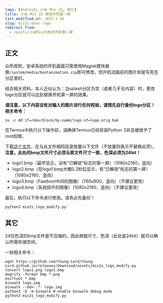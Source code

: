 ```yaml
---
tags: [Android, 小米 Mix 2S, 美化]
title: 小米 Mix 2S 修改开机第一屏
last_modified_at: 2025-1-16
slug: mix2s-boot-logo
redirect_from: 
  - /posts/小米Mix2S修改开机第一屏
---
```


## 正文

众所周知，安卓系统的开机画面只需使用Magisk模块替换`/system/media/bootanimation.zip`即可修改，但开机动画前的图片却是写死在分区里的。

结合相关资料，本人近似认为：当splash分区为空（或者几乎无内容）时，更改logo分区就可以达到替换开机第一屏的效果。

**请注意，以下内容没有对输入的图片进行任何校验，请预先自行备份logo分区！相关命令：**

```shell
su -c dd if=/dev/block/by-name/logo of=logo.orig.bak
```

在Termux中执行以下操作前，请确保Termux已经安装Python 3并且被授予了root权限。

下载[这个文件](https://github.com/Young-Lord/Young-Lord.github.io/releases/download/assets/mix2s_logo_modify.py)，在与此文件相同目录放置以下文件（不放置则表示不替换此项）。**注意，此处的bmp文件尺寸必须与原文件尺寸一致，色深必须为24bit！**

- logo1.bmp（最早显示，没有“已解锁”标志的第一屏）（1080x2160，竖向）
- logo2.bmp（在logo1.bmp大概0.2秒后显示，有“已解锁”标志的第一屏）（1080x2160，竖向）
- logo3.bmp（Fastboot中间的图像）（760x900，竖向）（不建议更改）
- logo4.bmp（系统损坏的图像）（1080x2160，竖向）（不建议更改）

最后，执行以下命令进行修改。请务必先备份！

```shell
python3 mix2s_logo_modify.py
```

## 其它

24位色深的bmp文件是不压缩的，因此根据尺寸、色深（此处是24bit）就可以确认所需存储空间。

一些相关命令：

```shell
wget https://github.com/Young-Lord/Young-Lord.github.io/releases/download/assets/mix2s_logo_modify.py
convert logo1.png logo1.bmp
mogrify -format bmp *.png
exiftool *.bmp
binwalk logo.img
binwalk --dd='.*' logo.img
python3 -O -m binwalk # enable binwalk debug mode
python3 mix2s_logo_modify.py
```
